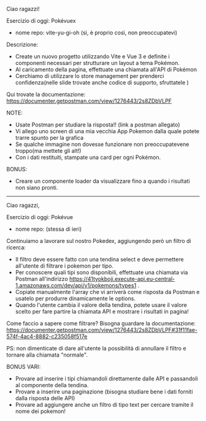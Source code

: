 Ciao ragazzi!

Esercizio di oggi: Pokévuex
- nome repo: vite-yu-gi-oh (sì, è proprio così, non preoccupatevi)

Descrizione:
- Create un nuovo progetto utilizzando Vite e Vue 3 e definite i componenti necessari per strutturare un layout a tema Pokémon.
- Al caricamento della pagina, effettuate una chiamata all'API di Pokémon
- Cerchiamo di utilizzare lo store management per prenderci confidenza(nelle slide trovate anche codice di supporto, sfruttatele )

Qui trovate la documentazione: https://documenter.getpostman.com/view/1276443/2s8ZDbVLPF

NOTE:
- Usate Postman per studiare la risposta!! (link a postman allegato)
- Vi allego uno screen di una mia vecchia App Pokemon dalla quale potete trarre spunto per la grafica
- Se qualche immagine non dovesse funzionare  non preoccupatevene troppo(ma mettete gli alt!)
- Con i dati restituiti, stampate una card per ogni Pokémon.

BONUS:
- Creare un componente loader da visualizzare fino a quando i risultati non siano pronti.

-----

Ciao ragazzi,

Esercizio di oggi: Pokévue
- nome repo: (stessa di ieri)

Continuiamo a lavorare sul nostro Pokedex, aggiungendo però un filtro di ricerca:
- Il filtro deve essere fatto con una tendina select e deve permettere all'utente di filtrare i pokemon per tipo.
- Per conoscere quali tipi sono disponibili, effettuate una chiamata via Postman all'indirizzo https://41tyokboji.execute-api.eu-central-1.amazonaws.com/dev/api/v1/pokemons/types1 .
- Copiate manualmente l'array che vi arriverà come risposta da Postman e usatelo per produrre dinamicamente le options.
- Quando l'utente cambia il valore della tendina, potete usare il valore scelto per fare partire la chiamata API e mostrare i risultati in pagina!

Come faccio a sapere come filtrare? Bisogna guardare la documentazione:
https://documenter.getpostman.com/view/1276443/2s8ZDbVLPF#31f11fae-574f-4ac4-8882-c235058f517e

PS: non dimenticate di dare all'utente la possibilità di annullare il filtro e tornare alla chiamata "normale".

BONUS VARI:
- Provare ad inserire i tipi chiamandoli direttamente dalle API e passandoli al componente della tendina.
- Provare a inserire una paginazione (bisogna studiare bene i dati forniti dalla risposta delle API)
- Provare ad aggiungere anche un filtro di tipo text per cercare tramite il nome dei pokemon!

